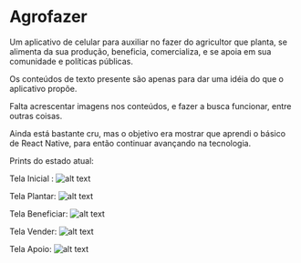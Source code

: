 # Agrofazer
Um aplicativo de celular para auxiliar no fazer do agricultor que planta, se alimenta da sua produção, beneficia, comercializa, e se apoia em sua comunidade e políticas públicas.

Os conteúdos de texto presente são apenas para dar uma idéia do que o aplicativo propõe.

Falta acrescentar imagens nos conteúdos, e fazer a busca funcionar, entre outras coisas.

Ainda está bastante cru, mas o objetivo era mostrar que aprendi o básico de React Native, para então continuar avançando na tecnologia.

Prints do estado atual:

Tela Inicial : 
![alt text](https://github.com/renan-tielas/Agrofazer/blob/master/prints/print1.jpeg?raw=true)

Tela Plantar:
![alt text](https://github.com/renan-tielas/Agrofazer/blob/master/prints/print2.jpeg?raw=true)

Tela Beneficiar:
![alt text](https://github.com/renan-tielas/Agrofazer/blob/master/prints/print4.jpeg?raw=true)

Tela Vender:
![alt text](https://github.com/renan-tielas/Agrofazer/blob/master/prints/print3.jpeg?raw=true)

Tela Apoio:
![alt text](https://github.com/renan-tielas/Agrofazer/blob/master/prints/print5.jpeg?raw=true)
